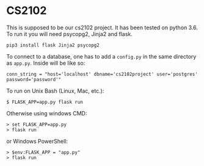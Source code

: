 # CS2102

This is supposed to be our cs2102 project. It has been tested on python 3.6. To run it you will need psycopg2, Jinja2 and flask.

````
pip3 install flask Jinja2 psycopg2
````
To connect to a database, one has to add a `config.py` in the same directory as `app.py`. Inside will be like so:
````
conn_string = "host='localhost' dbname='cs2102project' user='postgres' password='password'"
````
To run on Unix Bash (Linux, Mac, etc.):
```
$ FLASK_APP=app.py flask run
```
Otherwise using windows CMD:

```
> set FLASK_APP=app.py
> flask run
```
or Windows PowerShell:

```
> $env:FLASK_APP = "app.py"
> flask run

```
